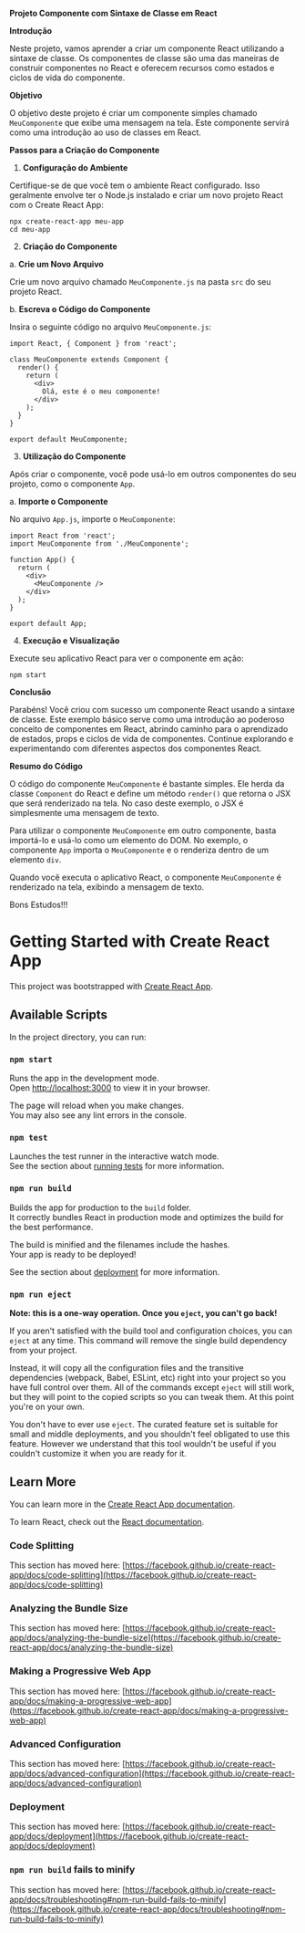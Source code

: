 **Projeto Componente com Sintaxe de Classe em React**

**Introdução**

Neste projeto, vamos aprender a criar um componente React utilizando a sintaxe de classe. Os componentes de classe são uma das maneiras de construir componentes no React e oferecem recursos como estados e ciclos de vida do componente.

**Objetivo**

O objetivo deste projeto é criar um componente simples chamado `MeuComponente` que exibe uma mensagem na tela. Este componente servirá como uma introdução ao uso de classes em React.

**Passos para a Criação do Componente**

1. **Configuração do Ambiente**

Certifique-se de que você tem o ambiente React configurado. Isso geralmente envolve ter o Node.js instalado e criar um novo projeto React com o Create React App:

```
npx create-react-app meu-app
cd meu-app
```

2. **Criação do Componente**

a. **Crie um Novo Arquivo**

Crie um novo arquivo chamado `MeuComponente.js` na pasta `src` do seu projeto React.

b. **Escreva o Código do Componente**

Insira o seguinte código no arquivo `MeuComponente.js`:

```
import React, { Component } from 'react';

class MeuComponente extends Component {
  render() {
    return (
      <div>
        Olá, este é o meu componente!
      </div>
    );
  }
}

export default MeuComponente;
```
 
3. **Utilização do Componente**

Após criar o componente, você pode usá-lo em outros componentes do seu projeto, como o componente `App`.

a. **Importe o Componente**

No arquivo `App.js`, importe o `MeuComponente`:

```
import React from 'react';
import MeuComponente from './MeuComponente';

function App() {
  return (
    <div>
      <MeuComponente />
    </div>
  );
}

export default App;
```

4. **Execução e Visualização**

Execute seu aplicativo React para ver o componente em ação:

```
npm start
```

**Conclusão**

Parabéns! Você criou com sucesso um componente React usando a sintaxe de classe. Este exemplo básico serve como uma introdução ao poderoso conceito de componentes em React, abrindo caminho para o aprendizado de estados, props e ciclos de vida de componentes. Continue explorando e experimentando com diferentes aspectos dos componentes React.

**Resumo do Código**

O código do componente `MeuComponente` é bastante simples. Ele herda da classe `Component` do React e define um método `render()` que retorna o JSX que será renderizado na tela. No caso deste exemplo, o JSX é simplesmente uma mensagem de texto.

Para utilizar o componente `MeuComponente` em outro componente, basta importá-lo e usá-lo como um elemento do DOM. No exemplo, o componente `App` importa o `MeuComponente` e o renderiza dentro de um elemento `div`.

Quando você executa o aplicativo React, o componente `MeuComponente` é renderizado na tela, exibindo a mensagem de texto.

Bons Estudos!!!

# Getting Started with Create React App

This project was bootstrapped with [Create React App](https://github.com/facebook/create-react-app).

## Available Scripts

In the project directory, you can run:

### `npm start`

Runs the app in the development mode.\
Open [http://localhost:3000](http://localhost:3000) to view it in your browser.

The page will reload when you make changes.\
You may also see any lint errors in the console.

### `npm test`

Launches the test runner in the interactive watch mode.\
See the section about [running tests](https://facebook.github.io/create-react-app/docs/running-tests) for more information.

### `npm run build`

Builds the app for production to the `build` folder.\
It correctly bundles React in production mode and optimizes the build for the best performance.

The build is minified and the filenames include the hashes.\
Your app is ready to be deployed!

See the section about [deployment](https://facebook.github.io/create-react-app/docs/deployment) for more information.

### `npm run eject`

**Note: this is a one-way operation. Once you `eject`, you can't go back!**

If you aren't satisfied with the build tool and configuration choices, you can `eject` at any time. This command will remove the single build dependency from your project.

Instead, it will copy all the configuration files and the transitive dependencies (webpack, Babel, ESLint, etc) right into your project so you have full control over them. All of the commands except `eject` will still work, but they will point to the copied scripts so you can tweak them. At this point you're on your own.

You don't have to ever use `eject`. The curated feature set is suitable for small and middle deployments, and you shouldn't feel obligated to use this feature. However we understand that this tool wouldn't be useful if you couldn't customize it when you are ready for it.

## Learn More

You can learn more in the [Create React App documentation](https://facebook.github.io/create-react-app/docs/getting-started).

To learn React, check out the [React documentation](https://reactjs.org/).

### Code Splitting

This section has moved here: [https://facebook.github.io/create-react-app/docs/code-splitting](https://facebook.github.io/create-react-app/docs/code-splitting)

### Analyzing the Bundle Size

This section has moved here: [https://facebook.github.io/create-react-app/docs/analyzing-the-bundle-size](https://facebook.github.io/create-react-app/docs/analyzing-the-bundle-size)

### Making a Progressive Web App

This section has moved here: [https://facebook.github.io/create-react-app/docs/making-a-progressive-web-app](https://facebook.github.io/create-react-app/docs/making-a-progressive-web-app)

### Advanced Configuration

This section has moved here: [https://facebook.github.io/create-react-app/docs/advanced-configuration](https://facebook.github.io/create-react-app/docs/advanced-configuration)

### Deployment

This section has moved here: [https://facebook.github.io/create-react-app/docs/deployment](https://facebook.github.io/create-react-app/docs/deployment)

### `npm run build` fails to minify

This section has moved here: [https://facebook.github.io/create-react-app/docs/troubleshooting#npm-run-build-fails-to-minify](https://facebook.github.io/create-react-app/docs/troubleshooting#npm-run-build-fails-to-minify)
